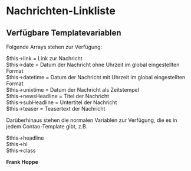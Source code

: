 # Nachrichten-Linkliste

## Verfügbare Templatevariablen

Folgende Arrays stehen zur Verfügung:

$this->link = Link zur Nachricht  
$this->date = Datum der Nachricht ohne Uhrzeit im global eingestellten Format  
$this->datetime = Datum der Nachricht mit Uhrzeit im global eingestellten Format  
$this->unixtime = Datum der Nachricht als Zeitstempel  
$this->newsHeadline = Titel der Nachricht  
$this->subHeadline = Untertitel der Nachricht  
$this->teaser = Teasertext der Nachricht

Darüberhinaus stehen die normalen Variablen zur Verfügung, die es in jedem Contao-Template gibt, z.B.

$this->headline  
$this->hl  
$this->class

**Frank Hoppe**
